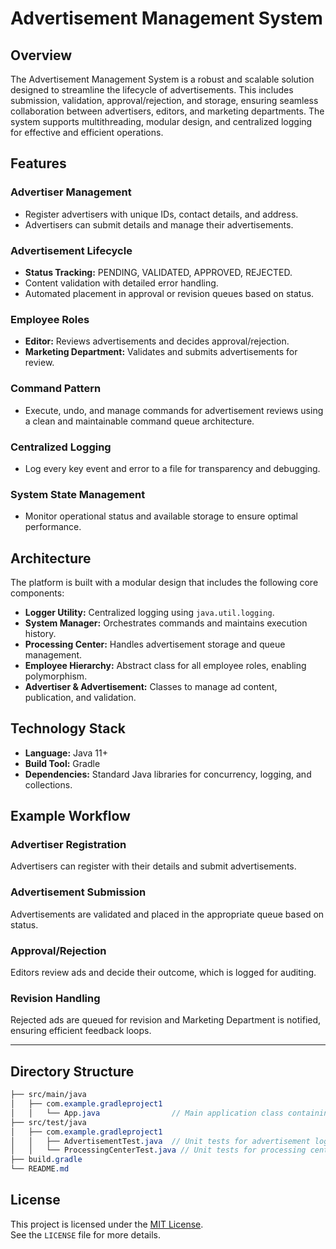 # Advertisement Management System

## Overview
The Advertisement Management System is a robust and scalable solution designed to streamline the lifecycle of advertisements. This includes submission, validation, approval/rejection, and storage, ensuring seamless collaboration between advertisers, editors, and marketing departments. The system supports multithreading, modular design, and centralized logging for effective and efficient operations.

## Features

### Advertiser Management
- Register advertisers with unique IDs, contact details, and address.
- Advertisers can submit details and manage their advertisements.

### Advertisement Lifecycle
- **Status Tracking:** PENDING, VALIDATED, APPROVED, REJECTED.
- Content validation with detailed error handling.
- Automated placement in approval or revision queues based on status.

### Employee Roles
- **Editor:** Reviews advertisements and decides approval/rejection.
- **Marketing Department:** Validates and submits advertisements for review.

### Command Pattern
- Execute, undo, and manage commands for advertisement reviews using a clean and maintainable command queue architecture.

### Centralized Logging
- Log every key event and error to a file for transparency and debugging.

### System State Management
- Monitor operational status and available storage to ensure optimal performance.

## Architecture
The platform is built with a modular design that includes the following core components:

- **Logger Utility:** Centralized logging using `java.util.logging`.
- **System Manager:** Orchestrates commands and maintains execution history.
- **Processing Center:** Handles advertisement storage and queue management.
- **Employee Hierarchy:** Abstract class for all employee roles, enabling polymorphism.
- **Advertiser & Advertisement:** Classes to manage ad content, publication, and validation.

## Technology Stack
- **Language:** Java 11+
- **Build Tool:** Gradle
- **Dependencies:** Standard Java libraries for concurrency, logging, and collections.

## Example Workflow

### Advertiser Registration
Advertisers can register with their details and submit advertisements.

### Advertisement Submission
Advertisements are validated and placed in the appropriate queue based on status.

### Approval/Rejection
Editors review ads and decide their outcome, which is logged for auditing.

### Revision Handling
Rejected ads are queued for revision and Marketing Department is notified, ensuring efficient feedback loops.

---

## Directory Structure
```scss
├── src/main/java
│   ├── com.example.gradleproject1
│   │   └── App.java                // Main application class containing all logic
├── src/test/java
│   ├── com.example.gradleproject1
│   │   ├── AdvertisementTest.java  // Unit tests for advertisement logic
│   │   └── ProcessingCenterTest.java // Unit tests for processing center logic
├── build.gradle
└── README.md
```

## License

This project is licensed under the [MIT License](LICENSE).  
See the `LICENSE` file for more details.




 
